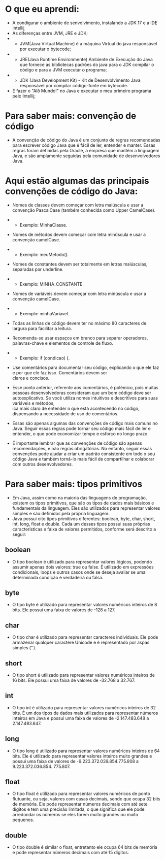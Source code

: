 # O que eu aprendi:
- A condigurar o ambiente de senvolvimento, instalando a JDK 17 e a IDE Intellij;
- As diferenças entre JVM, JRE e JDK;
- - JVM(Java Virtual Machine) é a máquina Virtual do java responsável por executar o bytecode;
- - JRE(Java Runtime Environmente) Ambiente de Execução do Java que fornece as bibliotecas padrões do java para o 
    JDK compilar o código e para a JVM executar o programa;
- - JDK (Java Development Kit) - Kit de Desenvolvimento Java responsável por compilar código-fonte em bytecode.
- E fazer o "Alô Mundo!" no Java e executar o meu primeiro programa pelo Intellij;

# Para saber mais: convenção de código
- A convenção de código do Java é um conjunto de regras recomendadas para escrever código Java que é fácil de ler, 
entender e manter. Essas regras foram definidas pela Oracle, a empresa que mantém a linguagem Java, e são amplamente 
seguidas pela comunidade de desenvolvedores Java.

# Aqui estão algumas das principais convenções de código do Java:

- Nomes de classes devem começar com letra maiúscula e usar a convenção PascalCase (também conhecida como Upper 
CamelCase).
- - Exemplo: MinhaClasse.

- Nomes de métodos devem começar com letra minúscula e usar a convenção camelCase.
- - Exemplo: meuMetodo().

- Nomes de constantes devem ser totalmente em letras maiúsculas, separadas por underline.
- - Exemplo: MINHA_CONSTANTE.

- Nomes de variáveis devem começar com letra minúscula e usar a convenção camelCase.
- - Exemplo: minhaVariavel.

- Todas as linhas de código devem ter no máximo 80 caracteres de largura para facilitar a leitura.
- Recomenda-se usar espaços em branco para separar operadores, palavras-chave e elementos de controle de fluxo.
- - Exemplo: if (condicao) {.

- Use comentários para documentar seu código, explicando o que ele faz e por que ele faz isso. Comentários devem ser  
claros e concisos.
- Esse ponto anterior, referente aos comentários, é polêmico, pois muitas pessoas desenvolvedoras consideram que um 
bom  código deve ser autoexplicativo. Se você utiliza nomes intuitivos e descritivos para suas variáveis e métodos,  
ica mais claro de entender o que está acontecendo no código, dispensando a necessidade de uso de comentários.

- Essas são apenas algumas das convenções de código mais comuns no Java. Seguir essas regras pode tornar seu código 
mais  fácil de ler e entender, o que pode economizar tempo e esforço no longo prazo.

- É importante lembrar que as convenções de código são apenas recomendações, e não regras obrigatórias. No entanto, 
seguir essas convenções pode ajudar a criar um padrão consistente em todo o seu código Java e também torná-lo mais fácil 
de compartilhar e colaborar com outros desenvolvedores.

# Para saber mais: tipos primitivos
- Em Java, assim como na maioria das linguagens de programação, existem os tipos primitivos, que são os tipos de 
  dados mais básicos e fundamentais da linguagem. Eles são utilizados para representar valores simples e são 
  definidos pela própria linguagem.
- Java possui oito tipos primitivos diferentes: boolean, byte, char, short, int, long, float e double. Cada um 
  desses tipos possui suas próprias características e faixa de valores permitidos, conforme será descrito a seguir:

## boolean
- O tipo boolean é utilizado para representar valores lógicos, podendo assumir apenas dois valores: true ou false. 
  É utilizado em expressões condicionais, loops e outros casos onde se deseja avaliar se uma determinada condição é 
  verdadeira ou falsa.
## byte
- O tipo byte é utilizado para representar valores numéricos inteiros de 8 bits. Ele possui uma faixa de valores de 
  -128 a 127.
## char
- O tipo char é utilizado para representar caracteres individuais. Ele pode armazenar qualquer caractere Unicode e 
  é representado por aspas simples ('').
## short
- O tipo short é utilizado para representar valores numéricos inteiros de 16 bits. Ele possui uma faixa de valores 
  de -32.768 a 32.767.
## int
- O tipo int é utilizado para representar valores numéricos inteiros de 32 bits. É um dos tipos de dados mais 
  utilizados para representar números inteiros em Java e possui uma faixa de valores de -2.147.483.648 a 2.147.483.647.
## long
- O tipo long é utilizado para representar valores numéricos inteiros de 64 bits. Ele é utilizado para representar 
  valores inteiros muito grandes e possui uma faixa de valores de -9.223.372.036.854.775.808 a 9.223.372.036.854.
  775.807.
## float
- O tipo float é utilizado para representar valores numéricos de ponto flutuante, ou seja, valores com casas 
  decimais, sendo que ocupa 32 bits de memória. Ele pode representar números decimais com até sete dígitos e tem uma 
  precisão limitada, o que significa que ele pode arredondar os números se eles forem muito grandes ou muito pequenos.
## double
- O tipo double é similar o float, entretanto ele ocupa 64 bits de memória e pode representar números decimais com 
  até 15 dígitos.